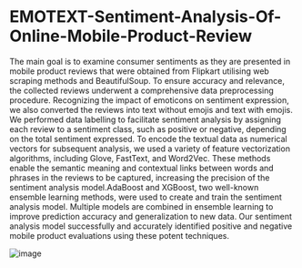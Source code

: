 # EMOTEXT-Sentiment-Analysis-Of-Online-Mobile-Product-Review


The main goal is to examine consumer sentiments as they are presented in mobile product reviews that were obtained from Flipkart utilising web scraping methods and BeautifulSoup. To ensure accuracy and relevance, the collected reviews underwent a comprehensive data preprocessing procedure. Recognizing the impact of emoticons on sentiment expression, we also converted the reviews into text without emojis and text with emojis.
We performed data labelling to facilitate sentiment analysis by assigning each review to a sentiment class, such as positive or negative, depending on the total sentiment expressed. To encode the textual data as numerical vectors for subsequent analysis, we used a variety of feature vectorization algorithms, including Glove, FastText, and Word2Vec. These methods enable the semantic meaning and contextual links between words and phrases in the reviews to be captured, increasing the precision of the sentiment analysis model.AdaBoost and XGBoost, two well-known ensemble learning methods, were used to create and train the sentiment analysis model. Multiple models are combined in ensemble learning to improve prediction accuracy and generalization to new data. Our sentiment analysis model successfully and accurately identified positive and negative mobile product evaluations using these potent techniques.







![image](https://github.com/user-attachments/assets/b51ab5cc-ab87-4cf1-8ca8-51815899c4c9)
